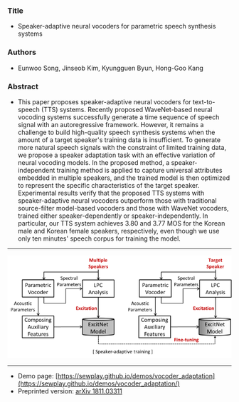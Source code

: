 
### Title
- Speaker-adaptive neural vocoders for parametric speech synthesis systems
### Authors
- Eunwoo Song, Jinseob Kim, Kyungguen Byun, Hong-Goo Kang
### Abstract
- This paper proposes speaker-adaptive neural vocoders for text-to-speech (TTS) systems. Recently proposed WaveNet-based neural vocoding systems successfully generate a time sequence of speech signal with an autoregressive framework. However, it remains a challenge to build high-quality speech synthesis systems when the amount of a target speaker's training data is insufficient. To generate more natural speech signals with the constraint of limited training data, we propose a speaker adaptation task with an effective variation of neural vocoding models. In the proposed method, a speaker-independent training method is applied to capture universal attributes embedded in multiple speakers, and the trained model is then optimized to represent the specific characteristics of the target speaker. Experimental results verify that the proposed TTS systems with speaker-adaptive neural vocoders outperform those with traditional source-filter model-based vocoders and those with WaveNet vocoders, trained either speaker-dependently or speaker-independently. In particular, our TTS system achieves 3.80 and 3.77 MOS for the Korean male and Korean female speakers, respectively, even though we use only ten minutes' speech corpus for training the model.

---

![fig](img/fig1.png)

---

- Demo page: [https://sewplay.github.io/demos/vocoder_adaptation](https://sewplay.github.io/demos/vocoder_adaptation/)
- Preprinted version:  [arXiv 1811.03311](https://arxiv.org/abs/1811.03311/)
